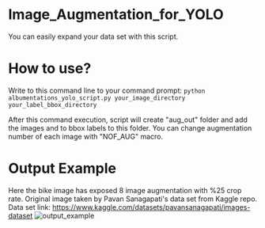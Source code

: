 # Image_Augmentation_for_YOLO
You can easily expand your data set with this script.

# How to use?

Write to this command line to your command prompt:
``` python albumentations_yolo_script.py your_image_directory your_label_bbox_directory ```

After this command execution, script will create "aug_out" folder and add the images and to bbox labels to this folder.
You can change augmentation number of each image with "NOF_AUG" macro. 

# Output Example
Here the bike image has exposed 8 image augmentation with %25 crop rate.
Original image taken by Pavan Sanagapati's data set from Kaggle repo.
Data set link: https://www.kaggle.com/datasets/pavansanagapati/images-dataset
![output_example](https://user-images.githubusercontent.com/45585791/183306763-5faa24c1-ac38-4234-8f8f-4a59d37e9ec6.JPG)